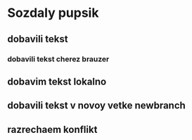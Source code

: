 # Sozdaly  pupsik

## dobavili tekst

### dobavili tekst cherez brauzer

## dobavim tekst lokalno

## dobavili tekst v novoy vetke newbranch

## razrechaem konflikt
